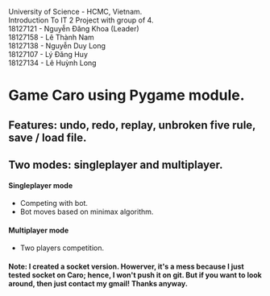University of Science - HCMC, Vietnam.  
Introduction To IT 2 Project with group of 4.  
18127121 - Nguyễn Đăng Khoa (Leader)  
18127158	- Lê Thành Nam  
18127138	- Nguyễn Duy Long	  
18127107	- Lý Đăng Huy			 
18127134	- Lê Huỳnh Long  

# Game Caro using Pygame module.
## Features: undo, redo, replay, unbroken five rule, save / load file.
## Two modes: singleplayer and multiplayer.
#### Singleplayer mode
+ Competing with bot.    
+ Bot moves based on minimax algorithm.  

#### Multiplayer mode
+ Two players competition.  

#### Note: I created a socket version. Howerver, it's a mess because I just tested socket on Caro; hence, I won't push it on git. But if you want to look around, then just contact my gmail! Thanks anyway.  
